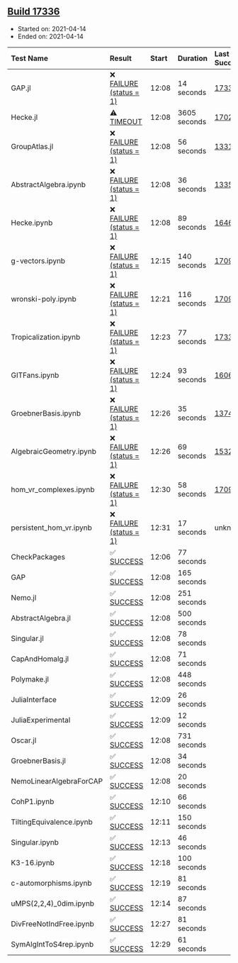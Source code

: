## [Build 17336](https://oscarci.mathematik.uni-kl.de/job/oscar/17336/)

* Started on: 2021-04-14
* Ended on: 2021-04-14

| Test Name    | Result | Start | Duration | Last Success | First Failure |
|:-------------|:-------|:------|:---------|:-------------|:--------------|
| GAP.jl | ❌ [FAILURE (status = 1)](https://oscarci.mathematik.uni-kl.de/job/oscar/17336/artifact/logs/build-17336/GAP.jl.log) | 12:08 | 14 seconds | [17335](https://oscarci.mathematik.uni-kl.de/job/oscar/17335/) | [17336](https://oscarci.mathematik.uni-kl.de/job/oscar/17336/) |
| Hecke.jl | ⚠ [TIMEOUT](https://oscarci.mathematik.uni-kl.de/job/oscar/17336/artifact/logs/build-17336/Hecke.jl.log) | 12:08 | 3605 seconds | [17022](https://oscarci.mathematik.uni-kl.de/job/oscar/17022/) | [17023](https://oscarci.mathematik.uni-kl.de/job/oscar/17023/) |
| GroupAtlas.jl | ❌ [FAILURE (status = 1)](https://oscarci.mathematik.uni-kl.de/job/oscar/17336/artifact/logs/build-17336/GroupAtlas.jl.log) | 12:08 | 56 seconds | [13311](https://oscarci.mathematik.uni-kl.de/job/oscar/13311/) | [13312](https://oscarci.mathematik.uni-kl.de/job/oscar/13312/) |
| AbstractAlgebra.ipynb | ❌ [FAILURE (status = 1)](https://oscarci.mathematik.uni-kl.de/job/oscar/17336/artifact/logs/build-17336/AbstractAlgebra.ipynb.log) | 12:08 | 36 seconds | [13355](https://oscarci.mathematik.uni-kl.de/job/oscar/13355/) | [13356](https://oscarci.mathematik.uni-kl.de/job/oscar/13356/) |
| Hecke.ipynb | ❌ [FAILURE (status = 1)](https://oscarci.mathematik.uni-kl.de/job/oscar/17336/artifact/logs/build-17336/Hecke.ipynb.log) | 12:08 | 89 seconds | [16463](https://oscarci.mathematik.uni-kl.de/job/oscar/16463/) | [16464](https://oscarci.mathematik.uni-kl.de/job/oscar/16464/) |
| g-vectors.ipynb | ❌ [FAILURE (status = 1)](https://oscarci.mathematik.uni-kl.de/job/oscar/17336/artifact/logs/build-17336/g-vectors.ipynb.log) | 12:15 | 140 seconds | [17099](https://oscarci.mathematik.uni-kl.de/job/oscar/17099/) | [17100](https://oscarci.mathematik.uni-kl.de/job/oscar/17100/) |
| wronski-poly.ipynb | ❌ [FAILURE (status = 1)](https://oscarci.mathematik.uni-kl.de/job/oscar/17336/artifact/logs/build-17336/wronski-poly.ipynb.log) | 12:21 | 116 seconds | [17098](https://oscarci.mathematik.uni-kl.de/job/oscar/17098/) | [17099](https://oscarci.mathematik.uni-kl.de/job/oscar/17099/) |
| Tropicalization.ipynb | ❌ [FAILURE (status = 1)](https://oscarci.mathematik.uni-kl.de/job/oscar/17336/artifact/logs/build-17336/Tropicalization.ipynb.log) | 12:23 | 77 seconds | [17335](https://oscarci.mathematik.uni-kl.de/job/oscar/17335/) | [17336](https://oscarci.mathematik.uni-kl.de/job/oscar/17336/) |
| GITFans.ipynb | ❌ [FAILURE (status = 1)](https://oscarci.mathematik.uni-kl.de/job/oscar/17336/artifact/logs/build-17336/GITFans.ipynb.log) | 12:24 | 93 seconds | [16068](https://oscarci.mathematik.uni-kl.de/job/oscar/16068/) | [16069](https://oscarci.mathematik.uni-kl.de/job/oscar/16069/) |
| GroebnerBasis.ipynb | ❌ [FAILURE (status = 1)](https://oscarci.mathematik.uni-kl.de/job/oscar/17336/artifact/logs/build-17336/GroebnerBasis.ipynb.log) | 12:26 | 35 seconds | [13748](https://oscarci.mathematik.uni-kl.de/job/oscar/13748/) | [13749](https://oscarci.mathematik.uni-kl.de/job/oscar/13749/) |
| AlgebraicGeometry.ipynb | ❌ [FAILURE (status = 1)](https://oscarci.mathematik.uni-kl.de/job/oscar/17336/artifact/logs/build-17336/AlgebraicGeometry.ipynb.log) | 12:26 | 69 seconds | [15322](https://oscarci.mathematik.uni-kl.de/job/oscar/15322/) | [15323](https://oscarci.mathematik.uni-kl.de/job/oscar/15323/) |
| hom_vr_complexes.ipynb | ❌ [FAILURE (status = 1)](https://oscarci.mathematik.uni-kl.de/job/oscar/17336/artifact/logs/build-17336/hom_vr_complexes.ipynb.log) | 12:30 | 58 seconds | [17099](https://oscarci.mathematik.uni-kl.de/job/oscar/17099/) | [17100](https://oscarci.mathematik.uni-kl.de/job/oscar/17100/) |
| persistent_hom_vr.ipynb | ❌ [FAILURE (status = 1)](https://oscarci.mathematik.uni-kl.de/job/oscar/17336/artifact/logs/build-17336/persistent_hom_vr.ipynb.log) | 12:31 | 17 seconds | unknown | unknown |
| CheckPackages | ✅ [SUCCESS](https://oscarci.mathematik.uni-kl.de/job/oscar/17336/artifact/logs/build-17336/CheckPackages.log) | 12:06 | 77 seconds |  |  |
| GAP | ✅ [SUCCESS](https://oscarci.mathematik.uni-kl.de/job/oscar/17336/artifact/logs/build-17336/GAP.log) | 12:08 | 165 seconds |  |  |
| Nemo.jl | ✅ [SUCCESS](https://oscarci.mathematik.uni-kl.de/job/oscar/17336/artifact/logs/build-17336/Nemo.jl.log) | 12:08 | 251 seconds |  |  |
| AbstractAlgebra.jl | ✅ [SUCCESS](https://oscarci.mathematik.uni-kl.de/job/oscar/17336/artifact/logs/build-17336/AbstractAlgebra.jl.log) | 12:08 | 500 seconds |  |  |
| Singular.jl | ✅ [SUCCESS](https://oscarci.mathematik.uni-kl.de/job/oscar/17336/artifact/logs/build-17336/Singular.jl.log) | 12:08 | 78 seconds |  |  |
| CapAndHomalg.jl | ✅ [SUCCESS](https://oscarci.mathematik.uni-kl.de/job/oscar/17336/artifact/logs/build-17336/CapAndHomalg.jl.log) | 12:08 | 71 seconds |  |  |
| Polymake.jl | ✅ [SUCCESS](https://oscarci.mathematik.uni-kl.de/job/oscar/17336/artifact/logs/build-17336/Polymake.jl.log) | 12:08 | 448 seconds |  |  |
| JuliaInterface | ✅ [SUCCESS](https://oscarci.mathematik.uni-kl.de/job/oscar/17336/artifact/logs/build-17336/JuliaInterface.log) | 12:09 | 26 seconds |  |  |
| JuliaExperimental | ✅ [SUCCESS](https://oscarci.mathematik.uni-kl.de/job/oscar/17336/artifact/logs/build-17336/JuliaExperimental.log) | 12:09 | 12 seconds |  |  |
| Oscar.jl | ✅ [SUCCESS](https://oscarci.mathematik.uni-kl.de/job/oscar/17336/artifact/logs/build-17336/Oscar.jl.log) | 12:08 | 731 seconds |  |  |
| GroebnerBasis.jl | ✅ [SUCCESS](https://oscarci.mathematik.uni-kl.de/job/oscar/17336/artifact/logs/build-17336/GroebnerBasis.jl.log) | 12:08 | 34 seconds |  |  |
| NemoLinearAlgebraForCAP | ✅ [SUCCESS](https://oscarci.mathematik.uni-kl.de/job/oscar/17336/artifact/logs/build-17336/NemoLinearAlgebraForCAP.log) | 12:08 | 20 seconds |  |  |
| CohP1.ipynb | ✅ [SUCCESS](https://oscarci.mathematik.uni-kl.de/job/oscar/17336/artifact/logs/build-17336/CohP1.ipynb.log) | 12:10 | 66 seconds |  |  |
| TiltingEquivalence.ipynb | ✅ [SUCCESS](https://oscarci.mathematik.uni-kl.de/job/oscar/17336/artifact/logs/build-17336/TiltingEquivalence.ipynb.log) | 12:11 | 150 seconds |  |  |
| Singular.ipynb | ✅ [SUCCESS](https://oscarci.mathematik.uni-kl.de/job/oscar/17336/artifact/logs/build-17336/Singular.ipynb.log) | 12:13 | 46 seconds |  |  |
| K3-16.ipynb | ✅ [SUCCESS](https://oscarci.mathematik.uni-kl.de/job/oscar/17336/artifact/logs/build-17336/K3-16.ipynb.log) | 12:18 | 100 seconds |  |  |
| c-automorphisms.ipynb | ✅ [SUCCESS](https://oscarci.mathematik.uni-kl.de/job/oscar/17336/artifact/logs/build-17336/c-automorphisms.ipynb.log) | 12:19 | 81 seconds |  |  |
| uMPS(2,2,4)_0dim.ipynb | ✅ [SUCCESS](https://oscarci.mathematik.uni-kl.de/job/oscar/17336/artifact/logs/build-17336/uMPS-2-2-4-_0dim.ipynb.log) | 12:14 | 87 seconds |  |  |
| DivFreeNotIndFree.ipynb | ✅ [SUCCESS](https://oscarci.mathematik.uni-kl.de/job/oscar/17336/artifact/logs/build-17336/DivFreeNotIndFree.ipynb.log) | 12:27 | 81 seconds |  |  |
| SymAlgIntToS4rep.ipynb | ✅ [SUCCESS](https://oscarci.mathematik.uni-kl.de/job/oscar/17336/artifact/logs/build-17336/SymAlgIntToS4rep.ipynb.log) | 12:29 | 61 seconds |  |  |
